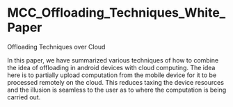 # MCC_Offloading_Techniques_White_Paper
Offloading Techniques over Cloud

In this paper, we have summarized various techniques of how to combine the idea of offloading in android devices with cloud computing. 
The idea here is to partially upload computation from the mobile device for it to be processed remotely on the cloud. This reduces taxing 
the device resources and the illusion is seamless to the user as to where the computation is being carried out.

